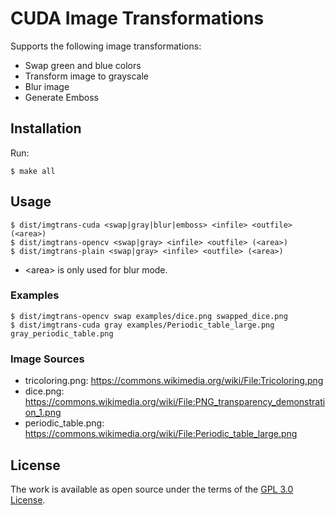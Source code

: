 # CUDA Image Transformations

Supports the following image transformations:

* Swap green and blue colors
* Transform image to grayscale
* Blur image
* Generate Emboss


## Installation

Run:

    $ make all


## Usage

    $ dist/imgtrans-cuda <swap|gray|blur|emboss> <infile> <outfile> (<area>)
    $ dist/imgtrans-opencv <swap|gray> <infile> <outfile> (<area>)
    $ dist/imgtrans-plain <swap|gray> <infile> <outfile> (<area>)

* &lt;area&gt; is only used for blur mode.


### Examples

    $ dist/imgtrans-opencv swap examples/dice.png swapped_dice.png
    $ dist/imgtrans-cuda gray examples/Periodic_table_large.png gray_periodic_table.png


### Image Sources

* tricoloring.png: https://commons.wikimedia.org/wiki/File:Tricoloring.png
* dice.png: https://commons.wikimedia.org/wiki/File:PNG_transparency_demonstration_1.png
* periodic_table.png: https://commons.wikimedia.org/wiki/File:Periodic_table_large.png

## License

The work is available as open source under the terms of the [GPL 3.0 License](https://opensource.org/licenses/GPL-3.0).

